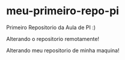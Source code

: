 # meu-primeiro-repo-pi
Primeiro Repositorio da Aula de PI :)

Alterando o repositorio remotamente!

Alterando meu repositorio de minha maquina!
